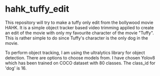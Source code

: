 # hahk_tuffy_edit
This repository will try to make a tuffy only edit from the bollywood movie HAHK. It is a simple object tracker based video trimming applied to create an edit of the movie with only my favourite character of the movie "Tuffy". This is rather simple to do since Tuffy's character is the only dog in the movie.

To perform object tracking, I am using the ultralytics library for object detection. There are options to choose models from. I have chosen Yolov8 which has been trained on COCO dataset with 80 classes. The class_id for 'dog' is 16.


